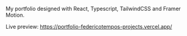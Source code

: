 My portfolio designed with React, Typescript, TailwindCSS and Framer Motion.

Live preview: https://portfolio-federicotempos-projects.vercel.app/
